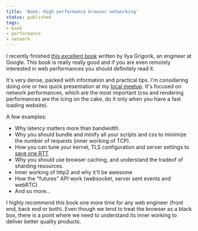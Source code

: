 ```yaml
---
title: 'Book: High performance browser networking'
status: published
tags:
- book
- performance
- network
---
```


I recently finished [this excellent book](http://chimera.labs.oreilly.com/books/1230000000545) written by Ilya Grigorik, an engineer at Google. This book is really really good and if you are even remotely interested in web performances you should definitely read it.

It's very dense, packed with information and practical tips. I'm considering doing one or two quick presentation at my [local meetup](http://www.meetup.com/javascript-enthusiasts/). It's focused on network performances, which are the most important (css and rendering performances are the icing on the cake, do it only when you have a fast loading website).

A few examples:

* Why latency matters more than bandwidth.
* Why you should bundle and minify all your scripts and css to minimize the number of requests (inner working of TCP).
* How you can tune your kernel, TLS configuration and server settings to [save one RTT](http://www.igvita.com/2013/12/16/optimizing-nginx-tls-time-to-first-byte/)
* Why you should use browser caching, and understand the tradeof of sharding resources.
* Inner working of http2 and why it'll be awesome
* How the "futures" API work (websocket, server sent events and webRTC)
* And so more...

I highly recommend this book one more time for any web engineer (front end, back end or both). Even though we tend to treat the browser as a black box, there is a point where we need to understand its inner working to deliver better quality products.